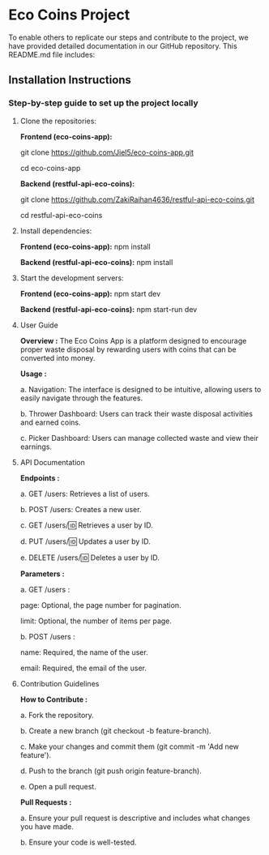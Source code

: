 # Eco Coins Project

To enable others to replicate our steps and contribute to the project, we have provided detailed documentation in our GitHub repository. This README.md file includes:

## Installation Instructions

### Step-by-step guide to set up the project locally

1. Clone the repositories:

   **Frontend (eco-coins-app):** 

   git clone https://github.com/Jiel5/eco-coins-app.git

   cd eco-coins-app

   **Backend (restful-api-eco-coins):**

   git clone https://github.com/ZakiRaihan4636/restful-api-eco-coins.git

   cd restful-api-eco-coins

3. Install dependencies:
   
   **Frontend (eco-coins-app):**
   npm install

   **Backend (restful-api-eco-coins):**
   npm install

4. Start the development servers:

   **Frontend (eco-coins-app):**
   npm start dev

   **Backend (restful-api-eco-coins):**
   npm start-run dev
  
5. User Guide
   
    **Overview :**
    The Eco Coins App is a platform designed to encourage proper waste disposal by rewarding users with coins that can be converted into      money.
    
    **Usage :**
    
    a. Navigation: The interface is designed to be intuitive, allowing users to easily navigate through the features.
   
    b. Thrower Dashboard: Users can track their waste disposal activities and earned coins.
   
    c. Picker Dashboard: Users can manage collected waste and view their earnings.

6. API Documentation
   
    **Endpoints :**
    
    a. GET /users: Retrieves a list of users.
   
    b. POST /users: Creates a new user.
   
    c. GET /users/:id: Retrieves a user by ID.
   
    d. PUT /users/:id: Updates a user by ID.
   
    e. DELETE /users/:id: Deletes a user by ID.
  
    **Parameters :**
    
    a. GET /users :
    
    page: Optional, the page number for pagination.
   
    limit: Optional, the number of items per page.
  
    b. POST /users :
    
    name: Required, the name of the user.
   
    email: Required, the email of the user.

8. Contribution Guidelines
   
    **How to Contribute :**
    
    a. Fork the repository.
   
    b. Create a new branch (git checkout -b feature-branch).
   
    c. Make your changes and commit them (git commit -m 'Add new feature').
   
    d. Push to the branch (git push origin feature-branch).
   
    e. Open a pull request.
  
    **Pull Requests :**
    
    a. Ensure your pull request is descriptive and includes what changes you have made.
   
    b. Ensure your code is well-tested.
  


